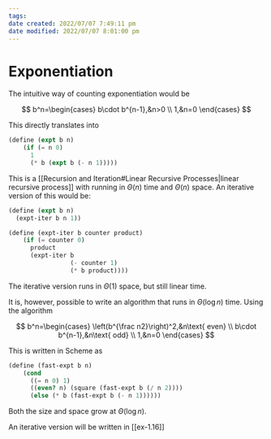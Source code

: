 ```yaml
---
tags: 
date created: 2022/07/07 7:49:11 pm
date modified: 2022/07/07 8:01:00 pm
---
```


# Exponentiation

The intuitive way of counting exponentiation would be

$$
b^n=\begin{cases}
b\cdot b^{n-1},&n>0 \\
1,&n=0
\end{cases}
$$

This directly translates into

```scheme
(define (expt b n)
	(if (= n 0)
	  1
	  (* b (expt b (- n 1)))))
```

This is a [[Recursion and Iteration#Linear Recursive Processes|linear recursive process]] with running in $\Theta(n)$ time and $\Theta(n)$ space. An iterative version of this would be:

```scheme
(define (expt b n)
  (expt-iter b n 1))

(define (expt-iter b counter product)
	(if (= counter 0)
	  product
	  (expt-iter b
	             (- counter 1)
	             (* b product))))
```

The iterative version runs in $\Theta(1)$ space, but still linear time.

It is, however, possible to write an algorithm that runs in $\Theta(\log n)$ time. Using the algorithm

$$
b^n=\begin{cases}
\left(b^{\frac n2}\right)^2,&n\text{ even} \\
b\cdot b^{n-1},&n\text{ odd} \\
1,&n=0
\end{cases}
$$

This is written in Scheme as

```scheme
(define (fast-expt b n)
	(cond
	  ((= n 0) 1)
	  ((even? n) (square (fast-expt b (/ n 2))))
	  (else (* b (fast-expt b (- n 1))))))
```

Both the size and space grow at $\Theta(\log n)$.

An iterative version will be written in [[ex-1.16]]
